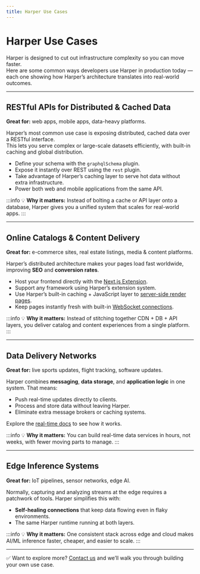 ```yaml
---
title: Harper Use Cases
---
```


# Harper Use Cases

Harper is designed to cut out infrastructure complexity so you can move faster.  
Here are some common ways developers use Harper in production today — each one showing how Harper’s architecture translates into real-world outcomes.

---

## RESTful APIs for Distributed & Cached Data

**Great for:** web apps, mobile apps, data-heavy platforms.

Harper’s most common use case is exposing distributed, cached data over a RESTful interface.  
This lets you serve complex or large-scale datasets efficiently, with built-in caching and global distribution.

- Define your schema with the `graphqlSchema` plugin.
- Expose it instantly over REST using the `rest` plugin.
- Take advantage of Harper’s caching layer to serve hot data without extra infrastructure.
- Power both web and mobile applications from the same API.

:::info
💡 **Why it matters:** Instead of bolting a cache or API layer onto a database, Harper gives you a unified system that scales for real-world apps.
:::

---

## Online Catalogs & Content Delivery

**Great for:** e-commerce sites, real estate listings, media & content platforms.

Harper’s distributed architecture makes your pages load fast worldwide, improving **SEO** and **conversion rates**.

- Host your frontend directly with the [Next.js Extension](https://github.com/HarperDB/nextjs).
- Support any framework using Harper’s extension system.
- Use Harper’s built-in caching + JavaScript layer to [server-side render pages](https://www.harpersystems.dev/development/tutorials/server-side-rendering-with-multi-tier-cache).
- Keep pages instantly fresh with built-in [WebSocket connections](../developers/real-time#websockets).

:::info
💡 **Why it matters:** Instead of stitching together CDN + DB + API layers, you deliver catalog and content experiences from a single platform.
:::

---

## Data Delivery Networks

**Great for:** live sports updates, flight tracking, software updates.

Harper combines **messaging**, **data storage**, and **application logic** in one system. That means:

- Push real-time updates directly to clients.
- Process and store data without leaving Harper.
- Eliminate extra message brokers or caching systems.

Explore the [real-time docs](../developers/real-time) to see how it works.

:::info
💡 **Why it matters:** You can build real-time data services in hours, not weeks, with fewer moving parts to manage.
:::

---

## Edge Inference Systems

**Great for:** IoT pipelines, sensor networks, edge AI.

Normally, capturing and analyzing streams at the edge requires a patchwork of tools. Harper simplifies this with:

- **Self-healing connections** that keep data flowing even in flaky environments.
- The same Harper runtime running at both layers.

:::info
💡 **Why it matters:** One consistent stack across edge and cloud makes AI/ML inference faster, cheaper, and easier to scale.
:::

---

✅ Want to explore more? [Contact us](https://www.harpersystems.dev/contact) and we’ll walk you through building your own use case.
